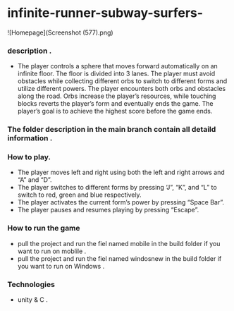 # infinite-runner-subway-surfers-

![Homepage](Screenshot (577).png)


### description .
  + The player controls a sphere that moves forward automatically on an infinite floor. The
floor is divided into 3 lanes. The player must avoid obstacles while collecting different
orbs to switch to different forms and utilize different powers. The player encounters both
orbs and obstacles along the road. Orbs increase the player’s resources, while touching
blocks reverts the player’s form and eventually ends the game. The player’s goal is to
achieve the highest score before the game ends.
### The folder description in the main branch contain all detaild information .

  
  
### How to play.
  + The player moves left and right using both the left and right arrows and “A” and “D”.
  + The player switches to different forms by pressing ‘J”, “K”, and “L” to switch to red, green and blue respectively.
  + The player activates the current form’s power by pressing “Space Bar”.
  + The player pauses and resumes playing by pressing “Escape”.
  
### How to run the game 
  + pull the project and run the fiel named mobile in the build folder if you want to run on moblile  .
  + pull the project and run the fiel named windosnew in the build folder if you want to run on Windows .
  
### Technologies
  + unity & C .
